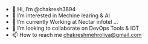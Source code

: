 - 👋 Hi, I’m @chakresh3894
- 👀 I’m interested in Mechine learing & AI  
- 🌱 I’m currently Working at Nectar infotel ...
- 💞️ I’m looking to collaborate on DevOps Tools & IOT 
- 📫 How to reach me chakreshmehroliya@gmail.com 
<!---
chakresh3894/chakresh3894 is a ✨ special ✨ repository because its `README.md` (this file) appears on your GitHub profile.
You can click the Preview link to take a look at your changes.
--->
